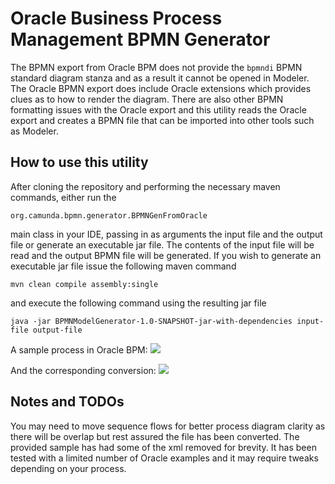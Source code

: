 # Oracle Business Process Management BPMN Generator
The BPMN export from Oracle BPM does not provide the ```bpmndi``` BPMN standard diagram stanza and as a result it cannot be opened in Modeler. The Oracle BPMN export does include Oracle extensions which provides clues as to how to render the diagram. There are also other BPMN formatting issues with the Oracle export and this utility reads the Oracle export and creates a BPMN file that can be imported into other tools such as Modeler.

## How to use this utility
After cloning the repository and performing the necessary maven commands, either run the

```org.camunda.bpmn.generator.BPMNGenFromOracle```

main class in your IDE, passing in as arguments the input file and the output file or generate an executable jar file. The contents of the input file will be read and the output BPMN file will be generated. If you wish to generate an executable jar file issue the following maven command

```mvn clean compile assembly:single```

and execute the following command using the resulting jar file

```java -jar BPMNModelGenerator-1.0-SNAPSHOT-jar-with-dependencies input-file output-file```

A sample process in Oracle BPM:
![](./readme_images/Oracle.PNG)

And the corresponding conversion:
![](./readme_images/Converted.PNG)

## Notes and TODOs
You may need to move sequence flows for better process diagram clarity as there will be overlap but rest assured the file has been converted. The provided sample has had some of the xml removed for brevity. It has been tested with a limited number of Oracle examples and it may require tweaks depending on your process.

